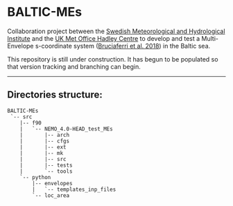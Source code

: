 # BALTIC-MEs
Collaboration project between the [Swedish Meteorological and Hydrological Institute](https://www.smhi.se/en/q/Stockholm/2673730) and the [UK Met Office Hadley Centre](https://www.metoffice.gov.uk/weather/climate/met-office-hadley-centre/index) to develop and test a Multi-Envelope s-coordinate system ([Bruciaferri et al. 2018](https://link.springer.com/article/10.1007/s10236-018-1189-x)) in the Baltic sea.

This repository is still under construction. It has begun to be populated so that version tracking and branching can begin.

---

## Directories structure:

```
BALTIC-MEs
 `-- src
    |-- f90
    |   `-- NEMO_4.0-HEAD_test_MEs
    |       |-- arch
    |       |-- cfgs
    |       |-- ext
    |       |-- mk
    |       |-- src
    |       |-- tests
    |       `-- tools
    `-- python
        |-- envelopes
        |   `-- templates_inp_files
        `-- loc_area
```

